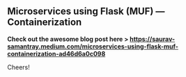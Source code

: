 ## Microservices using Flask (MUF) — Containerization

**Check out the awesome blog post here > https://saurav-samantray.medium.com/microservices-using-flask-muf-containerization-ad46d6a0c098**

Cheers!
